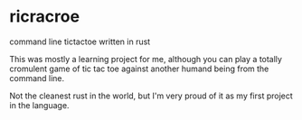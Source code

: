 # ricracroe
command line tictactoe written in rust

This was mostly a learning project for me, although you can play a totally cromulent game of tic tac toe against another humand being from the command line.

Not the cleanest rust in the world, but I'm very proud of it as my first project in the language.
